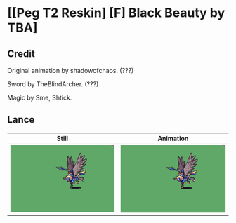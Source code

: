 # [\[Peg T2 Reskin\] \[F\] Black Beauty by TBA]

## Credit

Original animation by shadowofchaos. (???)

Sword by TheBlindArcher. (???)

Magic by Sme, Shtick.

## Lance

| Still | Animation |
| :---: | :-------: |
| ![Lance still](./Lance_000.png) | ![Lance animation](./Lance.gif) |
